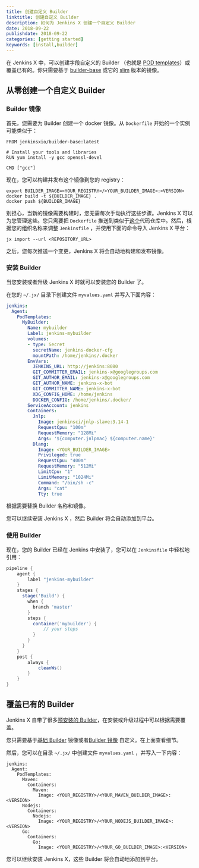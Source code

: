 ```yaml
---
title: 创建自定义 Builder
linktitle: 创建自定义 Builder
description: 如何为 Jenkins X 创建一个自定义 Builder
date: 2018-09-22
publishdate: 2018-09-22
categories: [getting started]
keywords: [install,builder]
---
```


在 Jenkins X 中，可以创建字段自定义的 Builder （也就是 [POD templates](https://github.com/jenkinsci/kubernetes-plugin)）或覆盖已有的。你只需要基于 [builder-base](https://github.com/jenkins-x/builder-base/blob/master/Dockerfile.common) 或它的 [slim](https://github.com/jenkins-x/builder-base/blob/master/Dockerfile.slim) 版本的镜像。

## 从零创建一个自定义 Builder

### Builder 镜像

首先，您需要为 Builder 创建一个 docker 镜像。从 `Dockerfile` 开始的一个实例可能类似于：

```
FROM jenkinsxio/builder-base:latest

# Install your tools and libraries
RUN yum install -y gcc openssl-devel

CMD ["gcc"]
```

现在，您可以构建并发布这个镜像到您的 registry：

```shell
export BUILDER_IMAGE=<YOUR_REGISTRY>/<YOUR_BUILDER_IMAGE>:<VERSION> 
docker build -t ${BUILDER_IMAGE} .
docker push ${BUILDER_IMAGE} 
```

别担心，当新的镜像需要构建时，您无需每次手动执行这些步骤。Jenkins X 可以为您管理这些。您只需要把 `Dockerfile` 推送到类似于[这个](https://github.com/jenkins-x/builder-go)代码仓库中。然后，根据您的组织名称来调整 `Jenkinsfile` ，并使用下面的命令导入 Jenkins X 平台：

```
jx import --url <REPOSITORY_URL>
```

之后，您每次推送一个变更，Jenkins X 将会自动地构建和发布镜像。

### 安装 Builder

当您安装或者升级 Jenkins X 时就可以安装您的 Builder 了。

在您的 `~/.jx/` 目录下创建文件  `myvalues.yaml` 并写入下面内容：

```yaml
jenkins:
  Agent:
    PodTemplates:
      MyBuilder:
        Name: mybuilder
        Label: jenkins-mybuilder
        volumes:
        - type: Secret
          secretName: jenkins-docker-cfg
          mountPath: /home/jenkins/.docker
        EnvVars:
          JENKINS_URL: http://jenkins:8080
          GIT_COMMITTER_EMAIL: jenkins-x@googlegroups.com
          GIT_AUTHOR_EMAIL: jenkins-x@googlegroups.com
          GIT_AUTHOR_NAME: jenkins-x-bot
          GIT_COMMITTER_NAME: jenkins-x-bot
          XDG_CONFIG_HOME: /home/jenkins
          DOCKER_CONFIG: /home/jenkins/.docker/
        ServiceAccount: jenkins
        Containers:
          Jnlp:
            Image: jenkinsci/jnlp-slave:3.14-1
            RequestCpu: "100m"
            RequestMemory: "128Mi"
            Args: '${computer.jnlpmac} ${computer.name}'
          Dlang:
            Image: <YOUR_BUILDER_IMAGE> 
            Privileged: true
            RequestCpu: "400m"
            RequestMemory: "512Mi"
            LimitCpu: "1"
            LimitMemory: "1024Mi"
            Command: "/bin/sh -c"
            Args: "cat"
            Tty: true
```

根据需要替换 Builder 名称和镜像。

您可以继续安装 Jenkins X ，然后 Builder 将会自动添加到平台。

### 使用 Builder

现在，您的 Builder 已经在 Jenkins 中安装了，您可以在 `Jenkinsfile` 中轻松地引用：

```Groovy
pipeline {
    agent {
        label "jenkins-mybuilder"
    }
    stages {
      stage('Build') {
        when {
          branch 'master'
        }
        steps {
          container('mybuilder') {
              // your steps
          }
        }
      }
    }
    post {
        always {
            cleanWs()
        }
    }
}
```

## 覆盖已有的 Builder

Jenkins X 自带了很多[预安装的 Builder](https://raw.githubusercontent.com/jenkins-x/jenkins-x-platform/master/values.yaml)，在安装或升级过程中可以根据需要覆盖。

您只需要基于[基础 Builder](https://github.com/jenkins-x/builder-base/blob/master/Dockerfile.common) 镜像或者[Builder 镜像](https://hub.docker.com/u/jenkinsxio/) 自定义。在上面查看细节。

然后，您可以在目录 `~/.jx/` 中创建文件 `myvalues.yaml` ，并写入一下内容：

```
jenkins:
  Agent:
    PodTemplates:
      Maven:
        Containers:
          Maven:
            Image: <YOUR_REGISTRY>/<YOUR_MAVEN_BUILDER_IMAGE>:<VERSION>
      Nodejs:
        Containers:
          Nodejs:
            Image: <YOUR_REGISTRY>/<YOUR_NODEJS_BUILDER_IMAGE>:<VERSION>
      Go:
        Containers:
          Go:
            Image: <YOUR_REGISTRY>/<YOUR_GO_BUILDER_IMAGE>:<VERSION>
```

您可以继续安装 Jenkins X，这些 Builder 将会自动地添加到平台。
